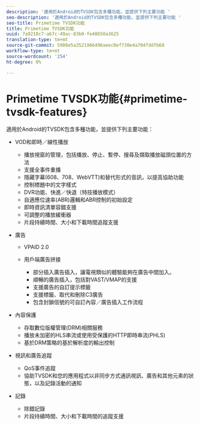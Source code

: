 ```yaml
---
description: '適用於Android的TVSDK包含多種功能，並提供下列主要功能 '
seo-description: '適用於Android的TVSDK包含多種功能，並提供下列主要功能 '
seo-title: Primetime TVSDK功能
title: Primetime TVSDK功能
uuid: 7a9218c7-a67c-49ac-83b0-fe40650a3625
translation-type: tm+mt
source-git-commit: 5908e5a3521966496aeec0ef730e4a704fddfb68
workflow-type: tm+mt
source-wordcount: '254'
ht-degree: 0%

---
```



# Primetime TVSDK功能{#primetime-tvsdk-features}

適用於Android的TVSDK包含多種功能，並提供下列主要功能：

* VOD和即時／線性播放

   * 播放視窗的管理，包括播放、停止、暫停、搜尋及擷取播放磁頭位置的方法
   * 支援全事件重播
   * 隱藏字幕(608、708、WebVTT)和替代形式的音訊，以提高協助功能
   * 控制標題中的文字樣式
   * DVR功能、快進／快退（特技播放模式）
   * 自適應位速率(ABR)邏輯和ABR控制的初始設定
   * 即時資訊清單容錯支援
   * 可調整的播放緩衝器
   * 片段持續時間、大小和下載時間追蹤支援

* 廣告

   * VPAID 2.0
   * 用戶端廣告拼接

      * 部分插入廣告插入，讓電視類似的體驗能夠在廣告中間加入。
      * 順暢的廣告插入，包括對VAST/VMAP的支援
      * 支援廣告的自訂提示標籤
      * 支援標籤、取代和刪除C3廣告
      * 包含封鎖信號的可自訂內容／廣告插入工作流程

* 內容保護

   * 存取數位版權管理(DRM)相關服務
   * 播放未加密的HLS串流或使用受保護的HTTP即時串流(PHLS)
   * 基於DRM策略的基於解析度的輸出控制

* 視訊和廣告追蹤

   * QoS事件追蹤
   * 協助TVSDK和您的應用程式以非同步方式通訊視訊、廣告和其他元素的狀態，以及記錄活動的通知

* 記錄

   * 除錯記錄
   * 片段持續時間、大小和下載時間的追蹤支援


